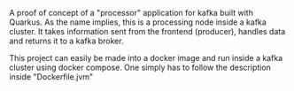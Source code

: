 A proof of concept of a "processor" application for kafka built with Quarkus. As the name implies, this is a processing node inside a kafka cluster. 
It takes information sent from the frontend (producer), handles data and returns it to a kafka broker.

This project can easily be made into a docker image and run inside a kafka cluster using docker compose. One simply has to follow the description inside "Dockerfile.jvm"
